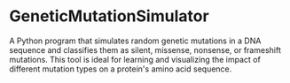 # GeneticMutationSimulator
A Python program that simulates random genetic mutations in a DNA sequence and classifies them as silent, missense, nonsense, or frameshift mutations. This tool is ideal for learning and visualizing the impact of different mutation types on a protein's amino acid sequence.
